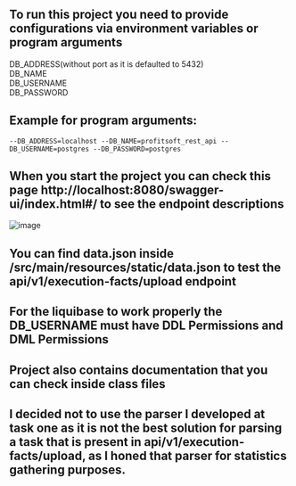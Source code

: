 ## To run this project you need to provide configurations via environment variables or program arguments </br>
DB_ADDRESS(without port as it is defaulted to 5432)</br>
DB_NAME</br>
DB_USERNAME</br>
DB_PASSWORD</br>
## Example for program arguments:
` --DB_ADDRESS=localhost --DB_NAME=profitsoft_rest_api --DB_USERNAME=postgres --DB_PASSWORD=postgres `
## When you start the project you can check this page http://localhost:8080/swagger-ui/index.html#/ to see the endpoint descriptions
![image](https://github.com/Lucky1Man/task-2-rest-api/assets/86126779/4f4cf666-f468-475d-b847-7251a1c4a029)
## You can find data.json inside /src/main/resources/static/data.json to test the api/v1/execution-facts/upload endpoint
## For the liquibase to work properly the DB_USERNAME must have DDL Permissions and DML Permissions
## Project also contains documentation that you can check inside class files
## I decided not to use the parser I developed at task one as it is not the best solution for parsing a task that is present in api/v1/execution-facts/upload, as I honed that parser for statistics gathering purposes.


